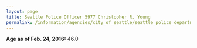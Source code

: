 ```yaml
---
layout: page
title: Seattle Police Officer 5977 Christopher R. Young
permalink: /information/agencies/city_of_seattle/seattle_police_department/copbook/5977/
---
```


**Age as of Feb. 24, 2016:** 46.0
